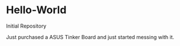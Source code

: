# Hello-World
Initial Repository

Just purchased a ASUS Tinker Board and just started messing with it.

